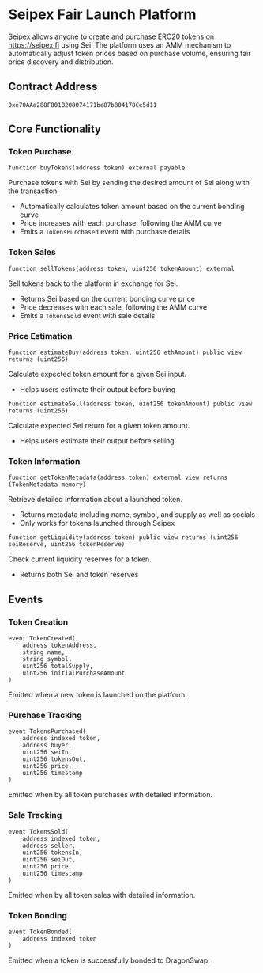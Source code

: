# Seipex Fair Launch Platform

Seipex allows anyone to create and purchase ERC20 tokens on https://seipex.fi using Sei. The platform uses an AMM mechanism to automatically adjust token prices based on purchase volume, ensuring fair price discovery and distribution.

## Contract Address
```
0xe70AAa288F801B208074171be87b804178Ce5d11
```

## Core Functionality

### Token Purchase
```solidity
function buyTokens(address token) external payable
```
Purchase tokens with Sei by sending the desired amount of Sei along with the transaction.
- Automatically calculates token amount based on the current bonding curve
- Price increases with each purchase, following the AMM curve
- Emits a `TokensPurchased` event with purchase details

### Token Sales
```solidity
function sellTokens(address token, uint256 tokenAmount) external
```
Sell tokens back to the platform in exchange for Sei.
- Returns Sei based on the current bonding curve price
- Price decreases with each sale, following the AMM curve
- Emits a `TokensSold` event with sale details

### Price Estimation
```solidity
function estimateBuy(address token, uint256 ethAmount) public view returns (uint256)
```
Calculate expected token amount for a given Sei input.
- Helps users estimate their output before buying

```solidity
function estimateSell(address token, uint256 tokenAmount) public view returns (uint256)
```
Calculate expected Sei return for a given token amount.
- Helps users estimate their output before selling

### Token Information
```solidity
function getTokenMetadata(address token) external view returns (TokenMetadata memory)
```
Retrieve detailed information about a launched token.
- Returns metadata including name, symbol, and supply as well as socials
- Only works for tokens launched through Seipex

```solidity
function getLiquidity(address token) public view returns (uint256 seiReserve, uint256 tokenReserve)
```
Check current liquidity reserves for a token.
- Returns both Sei and token reserves

## Events

### Token Creation
```solidity
event TokenCreated(
    address tokenAddress,
    string name,
    string symbol,
    uint256 totalSupply,
    uint256 initialPurchaseAmount
)
```
Emitted when a new token is launched on the platform.

### Purchase Tracking
```solidity
event TokensPurchased(
    address indexed token,
    address buyer,
    uint256 seiIn,
    uint256 tokensOut,
    uint256 price,
    uint256 timestamp
)
```
Emitted when by all token purchases with detailed information.

### Sale Tracking
```solidity
event TokensSold(
    address indexed token,
    address seller,
    uint256 tokensIn,
    uint256 seiOut,
    uint256 price,
    uint256 timestamp
)
```
Emitted when by all token sales with detailed information.

### Token Bonding
```solidity
event TokenBonded(
    address indexed token
)
```
Emitted when a token is successfully bonded to DragonSwap.